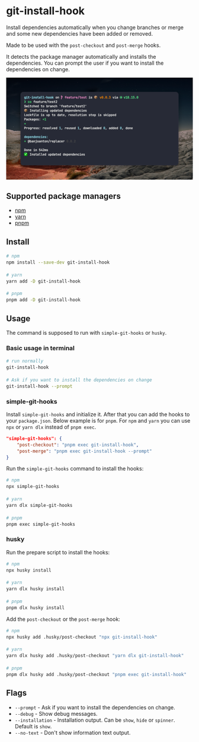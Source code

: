 # git-install-hook

Install dependencies automatically when you change branches or merge and some new dependencies have been added or removed.

Made to be used with the `post-checkout` and `post-merge` hooks.

It detects the package manager automatically and installs the dependencies. You can prompt the user if you want to install the dependencies on change.

![git-install-hook example](.github/assets/git-install-hook.png)

## Supported package managers

-   [npm](https://www.npmjs.com/)
-   [yarn](https://yarnpkg.com/)
-   [pnpm](https://pnpm.io/)

## Install

```bash
# npm
npm install --save-dev git-install-hook

# yarn
yarn add -D git-install-hook

# pnpm
pnpm add -D git-install-hook
```

## Usage

The command is supposed to run with `simple-git-hooks` or `husky`.

### Basic usage in terminal

```bash
# run normally
git-install-hook

# Ask if you want to install the dependencies on change
git-install-hook --prompt
```

### simple-git-hooks

Install `simple-git-hooks` and initialize it. After that you can add the hooks to your `package.json`. Below example is for `pnpm`. For `npm` and `yarn` you can use `npx` or `yarn dlx` instead of `pnpm exec`.

```json
"simple-git-hooks": {
    "post-checkout": "pnpm exec git-install-hook",
    "post-merge": "pnpm exec git-install-hook --prompt"
}
```

Run the `simple-git-hooks` command to install the hooks:

```bash
# npm
npx simple-git-hooks

# yarn
yarn dlx simple-git-hooks

# pnpm
pnpm exec simple-git-hooks
```

### husky

Run the prepare script to install the hooks:

```bash
# npm
npx husky install

# yarn
yarn dlx husky install

# pnpm
pnpm dlx husky install
```

Add the `post-checkout` or the `post-merge` hook:

```bash
# npm
npx husky add .husky/post-checkout "npx git-install-hook"

# yarn
yarn dlx husky add .husky/post-checkout "yarn dlx git-install-hook"

# pnpm
pnpm dlx husky add .husky/post-checkout "pnpm exec git-install-hook"
```

## Flags

-   `--prompt` - Ask if you want to install the dependencies on change.
-   `--debug` - Show debug messages.
-   `--installation` - Installation output. Can be `show`, `hide` or `spinner`. Default is `show`.
-   `--no-text` - Don't show information text output.
